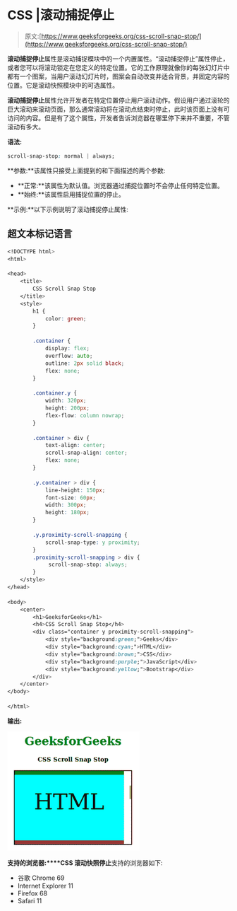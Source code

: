 # CSS |滚动捕捉停止

> 原文:[https://www.geeksforgeeks.org/css-scroll-snap-stop/](https://www.geeksforgeeks.org/css-scroll-snap-stop/)

**滚动捕捉停止**属性是滚动捕捉模块中的一个内置属性。“滚动捕捉停止”属性停止，或者您可以将滚动锁定在您定义的特定位置。它的工作原理就像你的每张幻灯片中都有一个图案，当用户滚动幻灯片时，图案会自动改变并适合背景，并固定内容的位置。它是滚动快照模块中的可选属性。

**滚动捕捉停止**属性允许开发者在特定位置停止用户滚动动作。假设用户通过滚轮的巨大滚动来滚动页面，那么通常滚动将在滚动点结束时停止，此时该页面上没有可访问的内容。但是有了这个属性，开发者告诉浏览器在哪里停下来并不重要，不管滚动有多大。

**语法:**

```css
scroll-snap-stop: normal | always;
```

**参数:**该属性只接受上面提到的和下面描述的两个参数:

*   **正常:**该属性为默认值。浏览器通过捕捉位置时不会停止任何特定位置。
*   **始终:**该属性启用捕捉位置的停止。

**示例:**以下示例说明了滚动捕捉停止属性:

## 超文本标记语言

```css
<!DOCTYPE html>
<html>

<head>
    <title>
        CSS Scroll Snap Stop
    </title>
    <style>
        h1 {
            color: green;
        }

        .container {
            display: flex;
            overflow: auto;
            outline: 2px solid black;
            flex: none;
        }

        .container.y {
            width: 320px;
            height: 200px;
            flex-flow: column nowrap;
        }

        .container > div {
            text-align: center;
            scroll-snap-align: center;
            flex: none;
        }

        .y.container > div {
            line-height: 150px;
            font-size: 60px;
            width: 300px;
            height: 180px;
        }

        .y.proximity-scroll-snapping {
            scroll-snap-type: y proximity;
        }
        .proximity-scroll-snapping > div {
             scroll-snap-stop: always;
        }
    </style>
</head>

<body>
    <center>
        <h1>GeeksforGeeks</h1>
        <h4>CSS Scroll Snap Stop</h4>
        <div class="container y proximity-scroll-snapping">
            <div style="background:green;">Geeks</div>
            <div style="background:cyan;">HTML</div>
            <div style="background:brown;">CSS</div>
            <div style="background:purple;">JavaScript</div>
            <div style="background:yellow;">Bootstrap</div>
        </div>
    </center>
</body>

</html>                   
```

**输出:**

![](img/ff8a453ed5c42762ba8dc19f0543737f.png)

**支持的浏览器:****CSS 滚动快照停止**支持的浏览器如下:

*   谷歌 Chrome 69
*   Internet Explorer 11
*   Firefox 68
*   Safari 11